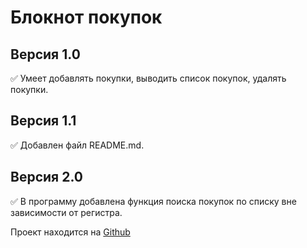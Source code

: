 # Блокнот покупок
## Версия 1.0
:white_check_mark: Умеет добавлять покупки, выводить список покупок, 
удалять покупки.
## Версия 1.1
:white_check_mark: Добавлен файл README.md.
## Версия 2.0
:white_check_mark: В программу добавлена функция поиска покупок по списку вне
зависимости от регистра.

Проект находится на [Github](https://github.com/Aviator46/Netology-List)